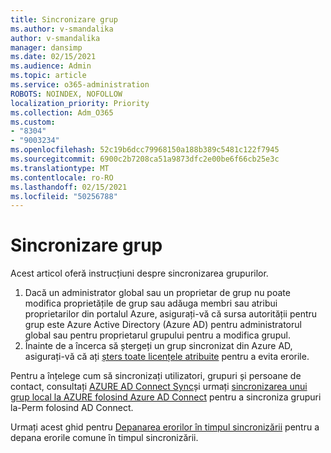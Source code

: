 ```yaml
---
title: Sincronizare grup
ms.author: v-smandalika
author: v-smandalika
manager: dansimp
ms.date: 02/15/2021
ms.audience: Admin
ms.topic: article
ms.service: o365-administration
ROBOTS: NOINDEX, NOFOLLOW
localization_priority: Priority
ms.collection: Adm_O365
ms.custom:
- "8304"
- "9003234"
ms.openlocfilehash: 52c19b6dcc79968150a188b389c5481c122f7945
ms.sourcegitcommit: 6900c2b7208ca51a9873dfc2e00be6f66cb25e3c
ms.translationtype: MT
ms.contentlocale: ro-RO
ms.lasthandoff: 02/15/2021
ms.locfileid: "50256788"
---
```

# <a name="group-sync"></a>Sincronizare grup

Acest articol oferă instrucțiuni despre sincronizarea grupurilor.

1. Dacă un administrator global sau un proprietar de grup nu poate modifica proprietățile de grup sau adăuga membri sau atribui proprietarilor din portalul Azure, asigurați-vă că sursa autorității pentru grup este Azure Active Directory (Azure AD) pentru administratorul global sau pentru proprietarul grupului pentru a modifica grupul.
2. Înainte de a încerca să ștergeți un grup sincronizat din Azure AD, asigurați-vă că ați [șters toate licențele atribuite](https://docs.microsoft.com/azure/active-directory/enterprise-users/licensing-group-advanced) pentru a evita erorile.

Pentru a înțelege cum să sincronizați utilizatori, grupuri și persoane de contact, consultați [AZURE AD Connect Sync](https://docs.microsoft.com/azure/active-directory/hybrid/concept-azure-ad-connect-sync-user-and-contacts)și urmați [sincronizarea unui grup local la AZURE folosind Azure AD Connect](https://docs.microsoft.com/azure/active-directory/hybrid/whatis-hybrid-identity?WT.mc_id=Portal-Microsoft_Azure_Support) pentru a sincroniza grupuri la-Perm folosind AD Connect.

Urmați acest ghid pentru [Depanarea erorilor în timpul sincronizării](https://docs.microsoft.com/azure/active-directory/hybrid/tshoot-connect-sync-errors) pentru a depana erorile comune în timpul sincronizării.

